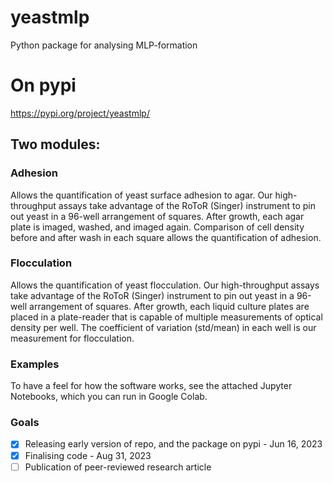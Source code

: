 # yeastmlp
Python package for analysing MLP-formation

# On pypi
https://pypi.org/project/yeastmlp/

## Two modules:
### Adhesion
Allows the quantification of yeast surface adhesion to agar. Our high-throughput assays take advantage of the RoToR (Singer) instrument to pin out yeast in a 96-well arrangement of squares. After growth, each agar plate is imaged, washed, and imaged again. Comparison of cell density before and after wash in each square allows the quantification of adhesion.

### Flocculation
Allows the quantification of yeast flocculation. Our high-throughput assays take advantage of the RoToR (Singer) instrument to pin out yeast in a 96-well arrangement of squares. After growth, each liquid culture plates are placed in a plate-reader that is capable of multiple measurements of optical density per well. The coefficient of variation (std/mean) in each well is our measurement for flocculation.

### Examples
To have a feel for how the software works, see the attached Jupyter Notebooks, which you can run in Google Colab.


### Goals

- [x] Releasing early version of repo, and the package on pypi - Jun 16, 2023
- [x] Finalising code - Aug 31, 2023
- [ ] Publication of peer-reviewed research article
